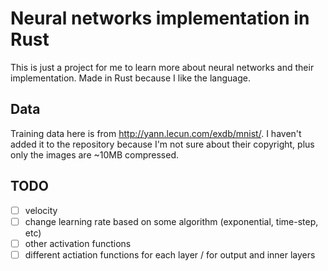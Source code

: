 # Neural networks implementation in Rust

This is just a project for me to learn more about neural networks and their implementation. Made in Rust because I like the language.

## Data

Training data here is from http://yann.lecun.com/exdb/mnist/. I haven't added it to the repository because I'm not sure about their copyright, plus only the images are ~10MB compressed.

## TODO

 - [ ] velocity
 - [ ] change learning rate based on some algorithm (exponential, time-step, etc)
 - [ ] other activation functions
 - [ ] different actiation functions for each layer / for output and inner layers
